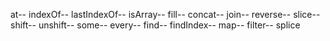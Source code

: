 at--
indexOf--
lastIndexOf--
isArray--
fill--
concat--
join--
reverse--
slice--
shift--
unshift--
some--
every--
find--
findIndex--
map--
filter--
splice